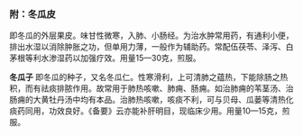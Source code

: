 ### 附：冬瓜皮

即冬瓜的外层果皮。味甘性微寒，入肺、小肠经。为治水肿常用药，有通利小便，排出水湿以消除肿胀之功，但单用力薄，一般作为辅助药。常配伍茯苓、泽泻、白茅根等利水渗湿药以加强疗效。用量15—30克，煎服。

**冬瓜子** 即冬瓜的种子，又名冬瓜仁。性寒滑利，上可清肺之蕴热，下能除肠之热积，而有祛痰排脓作用。故常用于肺热咳嗽、肺痈、肠痈。如治肺痈的苇茎汤、治肠痈的大黄牡丹汤中均有本品。治肺热咳嗽，咳痰不利，可与贝母、瓜蒌等清热化痰药同用，功效良好。《备要》云亦能补肝明目，现临床少用。用量10—15克，煎服。
